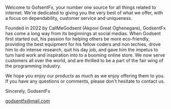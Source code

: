 Welcome to GofsentFx, your number one source for all things related to internet. We're dedicated to giving you the very best of what we offer, with a focus on dependability, customer service and uniqueness.


Founded in 2022 by CallMeGodsent (Akpovi Great Oghenegare), GodsentFx has come a long way from its beginnings at social medias. When Godsent first started out, his passion for helping others be more eco-friendly, providing the best equipment for his fellow coders and non techies, drove him to do intense research, quit his day job, and gave him the impetus to turn hard work and inspiration into to a booming online store. We now serve customers all over the world, and are thrilled to be a part of the fair wing of the programming  industry.


We hope you enjoy our products as much as we enjoy offering them to you. If you have any questions or comments, please don't hesitate to contact us.

Sincerely,
GodsentFx

godsentfx@mail.com
